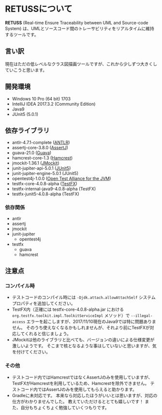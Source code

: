 # RETUSSについて

__RETUSS__ (Real-time Ensure Traceability between UML and Source-code System) は、UMLとソースコード間のトレーサビリティをリアルタイムに維持するツールです。

## 言い訳

現在はただの低レベルなクラス図描画ツールですが、これから少しずつ大きくしていこうと思います。

## 開発環境

* Windows 10 Pro (64 bit) 1703
* IntelliJ IDEA 2017.3.2 (Community Edition)
* Java9
* JUnit5 (5.0.1)

## 依存ライブラリ

* antlr-4.7.1-complete ([ANTLR](http://www.antlr.org/))
* assertj-core-3.8.0 ([AssertJ](http://joel-costigliola.github.io/assertj/index.html))
* guava-21.0 ([Guava](https://github.com/google/guava))
* hamcrest-core-1.3 ([Hamcrest](http://hamcrest.org/))
* jmockit-1.36.1 ([JMockit](http://jmockit.org/))
* junit-jupiter-api-5.0.1 ([JUnit5](http://junit.org/junit5/))
* junit-jupiter-engine-5.0.1 (JUnit5)
* opentest4j-1.0.0 ([Open Test Alliance for the JVM](https://github.com/ota4j-team/opentest4j))
* testfx-core-4.0.8-alpha ([TestFX](https://github.com/TestFX/TestFX))
* testfx-internal-java9-4.0.8-alpha (TestFX)
* testfx-junit5-4.0.8-alpha (TestFX)

### 依存関係

* antlr
* assertj
* jmockit
* junit-jupiter
  * opentest4j
* testfx
  * guava
  * hamcrest

## 注意点

### コンパイル時

* テストコードのコンパイル時には `-Djdk.attach.allowAttachSelf` システムプロパティを追加してください。
* TestFX内（正確には testfx-core-4.0.8-alpha.jar における `org.testfx.toolkit.impl.ToolkitServiceImpl` メソッド）で `--illegal-access` エラーを起こしますが、2017/11/10現在のJava9では特に問題ありません。
  そのうち使えなくなるかもしれませんが、それより前にTestFXが対応してくれると信じましょう。
* JMockitは他のライブラリと比べても、バージョンの違いによる仕様変更が激しいようです。
  そこまで核となるような事はしていないと思いますが、気を付けてください。

### その他

* テストコード内ではHamcrestではなくAssertJのみを使用していますが、TestFXがHamcrestを利用しているため、Hamcrestを除外できません。
  テストコード内ではAssertJのみを使用してもらえると助かります。
* Gradleに未対応です。
  本来なら対応したほうがいいとは思いますが、対応の仕方がわかりませんでした。
  教えていただけるととても嬉しいです！
  また、自分もちょくちょく勉強していくつもりです。